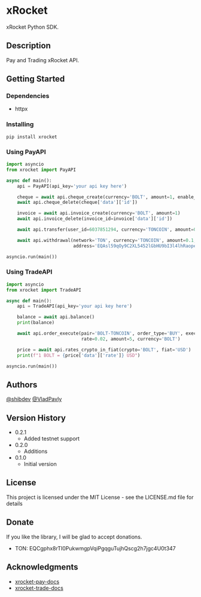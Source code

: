 # xRocket 

xRocket Python SDK.

## Description

Pay and Trading xRocket API.

## Getting Started

### Dependencies

* httpx

### Installing

```
pip install xrocket
```

### Using PayAPI

```py
import asyncio
from xrocket import PayAPI

async def main():
    api = PayAPI(api_key='your api key here')

    cheque = await api.cheque_create(currency='BOLT', amount=1, enable_captcha=False)
    await api.cheque_delete(cheque['data']['id'])

    invoice = await api.invoice_create(currency='BOLT', amount=1)
    await api.invoice_delete(invoice_id=invoice['data']['id'])

    await api.transfer(user_id=6037851294, currency='TONCOIN', amount=0.1)

    await api.withdrawal(network='TON', currency='TONCOIN', amount=0.1,
                         address='EQAsl59qOy9C2XL5452lGbHU9bI3l4lhRaopeNZ82NRK8nlA')

asyncio.run(main())
```

### Using TradeAPI
```py
import asyncio
from xrocket import TradeAPI

async def main():
    api = TradeAPI(api_key='your api key here')

    balance = await api.balance()
    print(balance)

    await api.order_execute(pair='BOLT-TONCOIN', order_type='BUY', execute_type='LIMIT',
                            rate=0.02, amount=5, currency='BOLT')

    price = await api.rates_crypto_in_fiat(crypto='BOLT', fiat='USD')
    print(f"1 BOLT = {price['data']['rate']} USD")

asyncio.run(main())
```

## Authors

[@shibdev](https://t.me/dogpy)
[@VladPavly](https://t.me/dalvpv)

## Version History

* 0.2.1
    * Added testnet support
* 0.2.0
    * Additions
* 0.1.0
    * Initial version

## License

This project is licensed under the MIT License - see the LICENSE.md file for details

## Donate

If you like the library, I will be glad to accept donations.

* TON: EQCgphx8rTI0PukwmgpVqiPgqguTujhQscg2h7jgc4U0t347

## Acknowledgments

* [xrocket-pay-docs](https://pay.ton-rocket.com/api)
* [xrocket-trade-docs](https://trade.ton-rocket.com/api)

